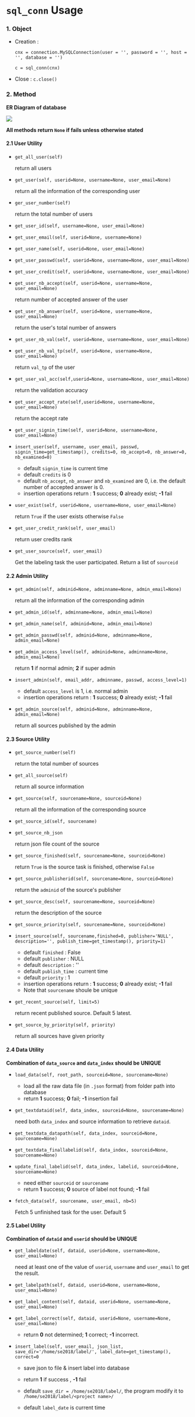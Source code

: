 # `sql_conn` Usage

### 1. Object

- Creation :

  `cnx = connection.MySQLConnection(user = '', password = '', host = '', database = '')`

  `c = sql_conn(cnx)`

- Close : `c.close()`



### 2. Method

**ER Diagram of database**

![](./db_er.png)

**All methods return `None` if fails unless otherwise stated**

#### 2.1 User Utility

- `get_all_user(self)`
    
  return all users
   
- `get_user(self, userid=None, username=None, user_email=None)`

  return all the information of the corresponding user
  
- `ger_user_number(self)`

  return the total number of users

- `get_user_id(self, username=None, user_email=None)` 

- `get_user_email(self, userid=None, username=None)`

- `get_user_name(self, userid=None, user_email=None)`

- `get_user_passwd(self, userid=None, username=None, user_email=None)`

- `get_user_credit(self, userid=None, username=None, user_email=None)`

- `get_user_nb_accept(self, userid=None, username=None, user_email=None)`
  
   return number of accepted answer of the user
   
- `get_user_nb_answer(self, userid=None, username=None, user_email=None)`

   return the user's total number of answers 

- `get_user_nb_val(self, userid=None, username=None, user_email=None)`

- `get_user_nb_val_tp(self, userid=None, username=None, user_email=None)`
    
   return `val_tp` of the user
   
- `get_user_val_acc(self,userid=None, username=None, user_email=None)`

   return the validation accuracy 
   
- `get_user_accept_rate(self,userid=None, username=None, user_email=None)`

   return the accept rate 

- `get_user_signin_time(self, userid=None, username=None, user_email=None)`

- `insert_user(self, username, user_email, passwd, signin_time=get_timestamp(), credits=0, nb_accept=0, nb_answer=0, nb_examined=0)`

  - default `signin_time` is current time
  - default `credits` is 0
  - default `nb_accept`, `nb_answer` and `nb_examined` are 0, i.e. the default number of accepted answer is 0.
  - insertion operations return : **1** success; **0** already exist; **-1** fail

- `user_exist(self, userid=None, username=None, user_email=None)`

  return `True` if the user exists otherwise `False`
  
- `get_user_credit_rank(self, user_email)`

   return user credits rank
   
- `get_user_source(self, user_email)`

   Get the labeling task the user participated. Return a list of `sourceid`

#### 2.2 Admin Utility

- `get_admin(self, adminid=None, adminname=None, admin_email=None)`

  return all the information of the corresponding admin

- `get_admin_id(self, adminname=None, admin_email=None)`

- `get_admin_name(self, adminid=None, admin_email=None)`

- `get_admin_passwd(self, adminid=None, adminname=None, admin_email=None)`

- `get_admin_access_level(self, adminid=None, adminname=None, admin_email=None)`

  return **1** if normal admin; **2** if super admin

- `insert_admin(self, email_addr, adminname, passwd, access_level=1)`

  - default `access_level` is 1, i.e. normal admin
  - insertion operations return : **1** success; **0** already exist; **-1** fail
  
- `get_admin_source(self, adminid=None, adminname=None, admin_email=None)`

  return all sources published by the admin

#### 2.3 Source Utility

- `get_source_number(self)`

   return the total number of sources
   
- `get_all_source(self)`

   return all source information
   
- `get_source(self, sourcename=None, sourceid=None)`

  return all the information of the corresponding source
  
- `get_source_id(self, sourcename)`

- `get_source_nb_json`

  return json file count of the source

- `get_source_finished(self, sourcename=None, sourceid=None)`

  return `True` is the source task is finished, otherwise `False`

- `get_source_publisherid(self, sourcename=None, sourceid=None)`

  return the `adminid` of the source's publisher

- `get_source_desc(self, sourcename=None, sourceid=None)`

  return the description of the source

- `get_source_priority(self, sourcename=None, sourceid=None)`

- `insert_source(self, sourcename,finished=0, publisher='NULL', description='', publish_time=get_timestamp(), priority=1)`

  - default `finished` : False
  - default `publisher` : NULL
  - default `description` : ''
  - default `publish_time` : current time
  - default `priority` : 1
  - insertion operations return : **1** success; **0** already exist; **-1** fail
  - Note that `sourcename` shoule be unique

- `get_recent_source(self, limit=5)`

  return recent published source. Default 5 latest.
  
- `get_source_by_priority(self, priority)`

  return all sources have given priority

#### 2.4 Data Utility

**Combination of `data_source` and `data_index` should be UNIQUE**

- `load_data(self, root_path, sourceid=None, sourcename=None)`

  - load all the raw data file (in `.json` format) from folder path into database
  - return **1** success; **0** fail; **-1** insertion fail
  
- `get_textdataid(self, data_index, sourceid=None, sourcename=None)`

  need both `data_index` and source information to retrieve `dataid`.
  
- `get_textdata_datapath(self, data_index, sourceid=None, sourcename=None)`

- `get_textdata_finallabelid(self, data_index, sourceid=None, sourcename=None)`

- `update_final_labelid(self, data_index, labelid, sourceid=None, sourcename=None)`

  - need either `sourceid` or `sourcename`
  - return **1** success; **0** source of label not found; **-1** fail
  
- `fetch_data(self, sourcename, user_email, nb=5)`
  
  Fetch 5 unfinished task for the user. Default 5
  
#### 2.5 Label Utility

**Combination of `dataid` and `userid` should be UNIQUE**

- `get_labeldate(self, dataid, userid=None, username=None, user_email=None)`

  need at least one of the value of `userid`, `username` and `user_email` to get the result.

- `get_labelpath(self, dataid, userid=None, username=None, user_email=None)`

- `get_label_content(self, dataid, userid=None, username=None, user_email=None)`

- `get_label_correct(self, dataid, userid=None, username=None, user_email=None)`
  
  - return **0** not determined; **1** correct; **-1** incorrect.
  
- `insert_label(self, user_email, json_list, save_dir='/home/se2018/label/', label_date=get_timestamp(), correct=0`

  - save json to file  & insert label into database
  
  - return **1** if success , **-1** fail
  
  - default `save_dir = /home/se2018/label/`, the program modify it to `/home/se2018/label/<project name>/`
  
  - default `label_date` is current time
  
  




